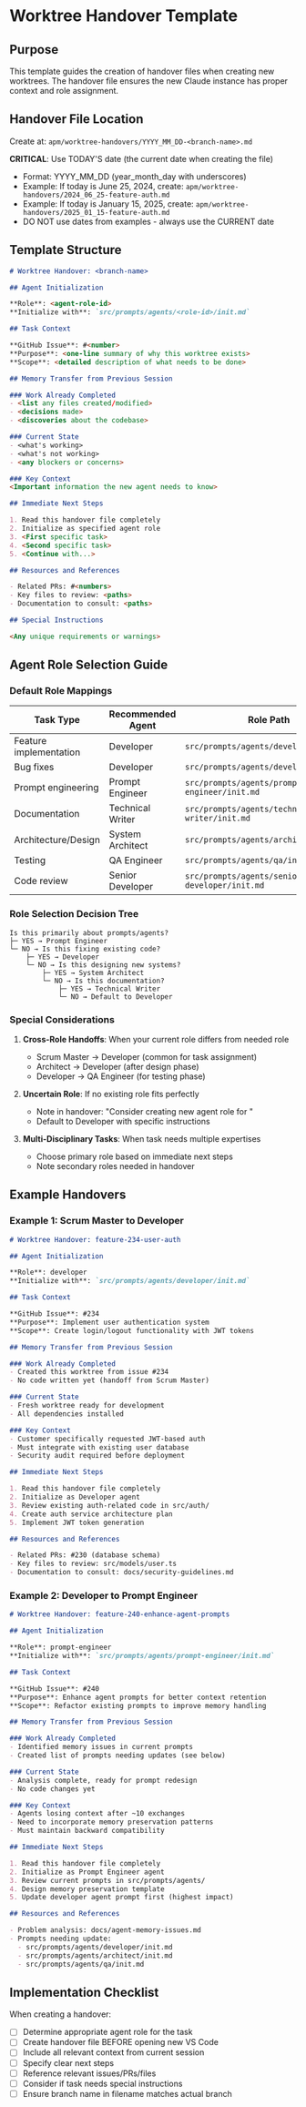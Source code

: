# Worktree Handover Template

## Purpose

This template guides the creation of handover files when creating new worktrees. The handover file ensures the new Claude instance has proper context and role assignment.

## Handover File Location

Create at: `apm/worktree-handovers/YYYY_MM_DD-<branch-name>.md`

**CRITICAL**: Use TODAY'S date (the current date when creating the file)
- Format: YYYY_MM_DD (year_month_day with underscores)
- Example: If today is June 25, 2024, create: `apm/worktree-handovers/2024_06_25-feature-auth.md`
- Example: If today is January 15, 2025, create: `apm/worktree-handovers/2025_01_15-feature-auth.md`
- DO NOT use dates from examples - always use the CURRENT date

## Template Structure

```markdown
# Worktree Handover: <branch-name>

## Agent Initialization

**Role**: <agent-role-id>  
**Initialize with**: `src/prompts/agents/<role-id>/init.md`

## Task Context

**GitHub Issue**: #<number>  
**Purpose**: <one-line summary of why this worktree exists>  
**Scope**: <detailed description of what needs to be done>

## Memory Transfer from Previous Session

### Work Already Completed
- <list any files created/modified>
- <decisions made>
- <discoveries about the codebase>

### Current State
- <what's working>
- <what's not working>
- <any blockers or concerns>

### Key Context
<Important information the new agent needs to know>

## Immediate Next Steps

1. Read this handover file completely
2. Initialize as specified agent role
3. <First specific task>
4. <Second specific task>
5. <Continue with...>

## Resources and References

- Related PRs: #<numbers>
- Key files to review: <paths>
- Documentation to consult: <paths>

## Special Instructions

<Any unique requirements or warnings>
```

## Agent Role Selection Guide

### Default Role Mappings

| Task Type | Recommended Agent | Role Path |
|-----------|------------------|-----------|
| Feature implementation | Developer | `src/prompts/agents/developer/init.md` |
| Bug fixes | Developer | `src/prompts/agents/developer/init.md` |
| Prompt engineering | Prompt Engineer | `src/prompts/agents/prompt-engineer/init.md` |
| Documentation | Technical Writer | `src/prompts/agents/technical-writer/init.md` |
| Architecture/Design | System Architect | `src/prompts/agents/architect/init.md` |
| Testing | QA Engineer | `src/prompts/agents/qa/init.md` |
| Code review | Senior Developer | `src/prompts/agents/senior-developer/init.md` |

### Role Selection Decision Tree

```
Is this primarily about prompts/agents?
├─ YES → Prompt Engineer
└─ NO → Is this fixing existing code?
    ├─ YES → Developer
    └─ NO → Is this designing new systems?
        ├─ YES → System Architect
        └─ NO → Is this documentation?
            ├─ YES → Technical Writer
            └─ NO → Default to Developer
```

### Special Considerations

1. **Cross-Role Handoffs**: When your current role differs from needed role
   - Scrum Master → Developer (common for task assignment)
   - Architect → Developer (after design phase)
   - Developer → QA Engineer (for testing phase)

2. **Uncertain Role**: If no existing role fits perfectly
   - Note in handover: "Consider creating new agent role for <specific need>"
   - Default to Developer with specific instructions

3. **Multi-Disciplinary Tasks**: When task needs multiple expertises
   - Choose primary role based on immediate next steps
   - Note secondary roles needed in handover

## Example Handovers

### Example 1: Scrum Master to Developer

```markdown
# Worktree Handover: feature-234-user-auth

## Agent Initialization

**Role**: developer  
**Initialize with**: `src/prompts/agents/developer/init.md`

## Task Context

**GitHub Issue**: #234  
**Purpose**: Implement user authentication system  
**Scope**: Create login/logout functionality with JWT tokens

## Memory Transfer from Previous Session

### Work Already Completed
- Created this worktree from issue #234
- No code written yet (handoff from Scrum Master)

### Current State
- Fresh worktree ready for development
- All dependencies installed

### Key Context
- Customer specifically requested JWT-based auth
- Must integrate with existing user database
- Security audit required before deployment

## Immediate Next Steps

1. Read this handover file completely
2. Initialize as Developer agent
3. Review existing auth-related code in src/auth/
4. Create auth service architecture plan
5. Implement JWT token generation

## Resources and References

- Related PRs: #230 (database schema)
- Key files to review: src/models/user.ts
- Documentation to consult: docs/security-guidelines.md
```

### Example 2: Developer to Prompt Engineer

```markdown
# Worktree Handover: feature-240-enhance-agent-prompts

## Agent Initialization

**Role**: prompt-engineer  
**Initialize with**: `src/prompts/agents/prompt-engineer/init.md`

## Task Context

**GitHub Issue**: #240  
**Purpose**: Enhance agent prompts for better context retention  
**Scope**: Refactor existing prompts to improve memory handling

## Memory Transfer from Previous Session

### Work Already Completed
- Identified memory issues in current prompts
- Created list of prompts needing updates (see below)

### Current State
- Analysis complete, ready for prompt redesign
- No code changes yet

### Key Context
- Agents losing context after ~10 exchanges
- Need to incorporate memory preservation patterns
- Must maintain backward compatibility

## Immediate Next Steps

1. Read this handover file completely
2. Initialize as Prompt Engineer agent
3. Review current prompts in src/prompts/agents/
4. Design memory preservation template
5. Update developer agent prompt first (highest impact)

## Resources and References

- Problem analysis: docs/agent-memory-issues.md
- Prompts needing update:
  - src/prompts/agents/developer/init.md
  - src/prompts/agents/architect/init.md
  - src/prompts/agents/qa/init.md
```

## Implementation Checklist

When creating a handover:

- [ ] Determine appropriate agent role for the task
- [ ] Create handover file BEFORE opening new VS Code
- [ ] Include all relevant context from current session
- [ ] Specify clear next steps
- [ ] Reference relevant issues/PRs/files
- [ ] Consider if task needs special instructions
- [ ] Ensure branch name in filename matches actual branch